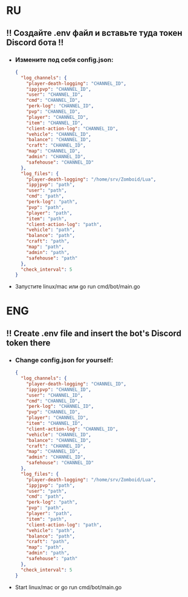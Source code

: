 # RU
## ‼️ Создайте .env файл и вставьте туда токен Discord бота ‼️
- ### Измените под себя config.json:
  ```json
  {
    "log_channels": {
      "player-death-logging": "CHANNEL_ID",
      "ippjpvp": "CHANNEL_ID",
      "user": "CHANNEL_ID",
      "cmd": "CHANNEL_ID",
      "perk-log": "CHANNEL_ID",
      "pvp": "CHANNEL_ID",
      "player": "CHANNEL_ID",
      "item": "CHANNEL_ID",
      "client-action-log": "CHANNEL_ID",
      "vehicle": "CHANNEL_ID",
      "balance": "CHANNEL_ID",
      "craft": "CHANNEL_ID",
      "map": "CHANNEL_ID",
      "admin": "CHANNEL_ID",
      "safehouse": "CHANNEL_ID"
    },
    "log_files": {
      "player-death-logging": "/home/srv/Zomboid/Lua",
      "ippjpvp": "path",
      "user": "path",
      "cmd": "path",
      "perk-log": "path",
      "pvp": "path",
      "player": "path",
      "item": "path",
      "client-action-log": "path",
      "vehicle": "path",
      "balance": "path",
      "craft": "path",
      "map": "path",
      "admin": "path",
      "safehouse": "path"
    },
    "check_interval": 5
  }

- Запустите linux/mac или go run cmd/bot/main.go




# ENG
## ‼️ Create .env file and insert the bot's Discord token there
- ### Change config.json for yourself:
  ```json
  {
    "log_channels": {
      "player-death-logging": "CHANNEL_ID",
      "ippjpvp": "CHANNEL_ID",
      "user": "CHANNEL_ID",
      "cmd": "CHANNEL_ID",
      "perk-log": "CHANNEL_ID",
      "pvp": "CHANNEL_ID",
      "player": "CHANNEL_ID",
      "item": "CHANNEL_ID",
      "client-action-log": "CHANNEL_ID",
      "vehicle": "CHANNEL_ID",
      "balance": "CHANNEL_ID",
      "craft": "CHANNEL_ID",
      "map": "CHANNEL_ID",
      "admin": "CHANNEL_ID",
      "safehouse": "CHANNEL_ID"
    },
    "log_files": {
      "player-death-logging": "/home/srv/Zomboid/Lua",
      "ippjpvp": "path",
      "user": "path",
      "cmd": "path",
      "perk-log": "path",
      "pvp": "path",
      "player": "path",
      "item": "path",
      "client-action-log": "path",
      "vehicle": "path",
      "balance": "path",
      "craft": "path",
      "map": "path",
      "admin": "path",
      "safehouse": "path"
    },
    "check_interval": 5
  }

- Start linux/mac or go run cmd/bot/main.go
